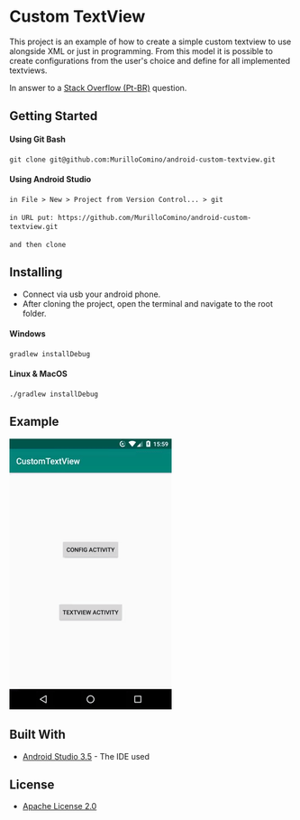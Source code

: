 # Custom TextView

This project is an example of how to create a simple custom textview to use alongside XML or just in programming. From this model it is possible to create configurations from the user's choice and define for all implemented textviews.

In answer to a [Stack Overflow (Pt-BR)](https://pt.stackoverflow.com/a/371672/128573) question.
## Getting Started
#### Using Git Bash
```
git clone git@github.com:MurilloComino/android-custom-textview.git
```

#### Using Android Studio
```
in File > New > Project from Version Control... > git

in URL put: https://github.com/MurilloComino/android-custom-textview.git

and then clone
```
## Installing
* Connect via usb your android phone.
* After cloning the project, open the terminal and navigate to the root folder.

#### Windows
````
gradlew installDebug
````
#### Linux & MacOS
````
./gradlew installDebug
````

## Example
![](resources/1.gif)


## Built With

* [Android Studio 3.5](https://developer.android.com/studio) - The IDE used

## License

* [Apache License 2.0](https://github.com/MurilloComino/android-custom-textview/blob/master/LICENSE.md)